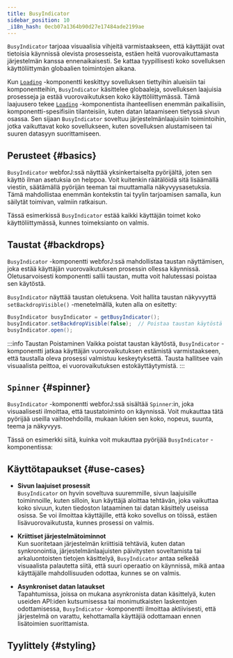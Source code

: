 ```yaml
---
title: BusyIndicator
sidebar_position: 10
_i18n_hash: 0ecb07a1364b90d27e17484ade2199ae
---
```

<DocChip chip="shadow" />
<DocChip chip="name" label="dwc-loading" />
<DocChip chip='since' label='24.10' />
<JavadocLink type="foundation" location="com/webforj/BusyIndicator" top='true'/>

`BusyIndicator` tarjoaa visuaalisia vihjeitä varmistaakseen, että käyttäjät ovat tietoisia käynnissä olevista prosesseista, estäen heitä vuorovaikuttamasta järjestelmän kanssa ennenaikaisesti. Se kattaa tyypillisesti koko sovelluksen käyttöliittymän globaalien toimintojen aikana.

Kun [`Loading`](../components/loading) -komponentti keskittyy sovelluksen tiettyihin alueisiin tai komponentteihin, `BusyIndicator` käsittelee globaaleja, sovelluksen laajuisia prosesseja ja estää vuorovaikutuksen koko käyttöliittymässä. Tämä laajuusero tekee [`Loading`](../components/loading) -komponentista ihanteellisen enemmän paikallisiin, komponentti-spesifisiin tilanteisiin, kuten datan lataamiseen tietyssä sivun osassa. Sen sijaan `BusyIndicator` soveltuu järjestelmänlaajuisiin toimintoihin, jotka vaikuttavat koko sovellukseen, kuten sovelluksen alustamiseen tai suuren datasyyn suorittamiseen.

## Perusteet {#basics}

`BusyIndicator` webforJ:ssä näyttää yksinkertaiselta pyörijältä, joten sen käyttö ilman asetuksia on helppoa. Voit kuitenkin räätälöidä sitä lisäämällä viestin, säätämällä pyörijän teeman tai muuttamalla näkyvyysasetuksia. Tämä mahdollistaa enemmän kontekstin tai tyylin tarjoamisen samalla, kun säilytät toimivan, valmiin ratkaisun.

Tässä esimerkissä `BusyIndicator` estää kaikki käyttäjän toimet koko käyttöliittymässä, kunnes toimeksianto on valmis.

<ComponentDemo 
path='/webforj/busydemo?' 
javaE='https://raw.githubusercontent.com/webforj/webforj-documentation/refs/heads/main/src/main/java/com/webforj/samples/views/busyindicator/BusyDemoView.java'
height = '300px'
/>

## Taustat {#backdrops}

`BusyIndicator` -komponentti webforJ:ssä mahdollistaa taustan näyttämisen, joka estää käyttäjän vuorovaikutuksen prosessin ollessa käynnissä. Oletusarvoisesti komponentti sallii taustan, mutta voit halutessasi poistaa sen käytöstä.

`BusyIndicator` näyttää taustan oletuksena. Voit hallita taustan näkyvyyttä `setBackdropVisible()` -menetelmällä, kuten alla on esitetty:

```java
BusyIndicator busyIndicator = getBusyIndicator();
busyIndicator.setBackdropVisible(false);  // Poistaa taustan käytöstä
busyIndicator.open();
```
:::info Taustan Poistaminen
Vaikka poistat taustan käytöstä, `BusyIndicator` -komponentti jatkaa käyttäjän vuorovaikutuksen estämistä varmistaakseen, että taustalla oleva prosessi valmistuu keskeytyksettä. Tausta hallitsee vain visuaalista peittoa, ei vuorovaikutuksen estokäyttäytymistä.
:::

## `Spinner` {#spinner}

`BusyIndicator` -komponentti webforJ:ssä sisältää `Spinner`:in, joka visuaalisesti ilmoittaa, että taustatoiminto on käynnissä. Voit mukauttaa tätä pyörijää useilla vaihtoehdoilla, mukaan lukien sen koko, nopeus, suunta, teema ja näkyvyys.

Tässä on esimerkki siitä, kuinka voit mukauttaa pyörijää `BusyIndicator` -komponentissa:

<ComponentDemo 
path='/webforj/busyspinnerdemo?' 
javaE='https://raw.githubusercontent.com/webforj/webforj-documentation/refs/heads/main/src/main/java/com/webforj/samples/views/busyindicator/BusySpinnerDemoView.java'
height = '200px'
/>

## Käyttötapaukset {#use-cases}
- **Sivun laajuiset prosessit**  
   `BusyIndicator` on hyvin soveltuva suuremmille, sivun laajuisille toiminnoille, kuten silloin, kun käyttäjä aloittaa tehtävän, joka vaikuttaa koko sivuun, kuten tiedoston lataaminen tai datan käsittely useissa osissa. Se voi ilmoittaa käyttäjille, että koko sovellus on töissä, estäen lisävuorovaikutusta, kunnes prosessi on valmis.

- **Kriittiset järjestelmätoiminnot**  
   Kun suoritetaan järjestelmän kriittisiä tehtäviä, kuten datan synkronointia, järjestelmänlaajuisten päivitysten soveltamista tai arkaluontoisten tietojen käsittelyä, `BusyIndicator` antaa selkeää visuaalista palautetta siitä, että suuri operaatio on käynnissä, mikä antaa käyttäjälle mahdollisuuden odottaa, kunnes se on valmis.

- **Asynkroniset datan lataukset**  
   Tapahtumissa, joissa on mukana asynkronista datan käsittelyä, kuten useiden API:iden kutsumisessa tai monimutkaisten laskentojen odottamisessa, `BusyIndicator` -komponentti ilmoittaa aktiivisesti, että järjestelmä on varattu, kehottamalla käyttäjiä odottamaan ennen lisätoimien suorittamista.

## Tyylittely {#styling}

<TableBuilder name="BusyIndicator" />
